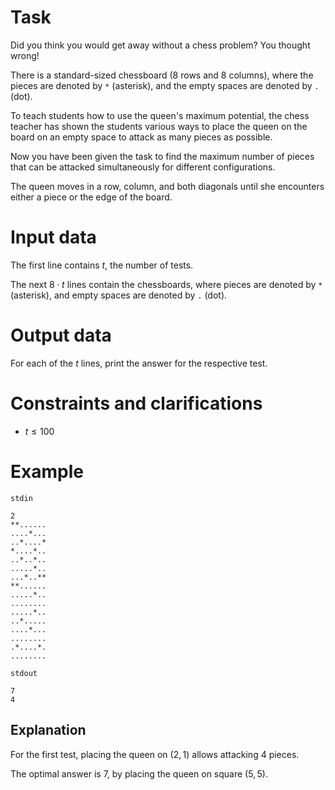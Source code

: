 
# Task

Did you think you would get away without a chess problem? You thought wrong!

There is a standard-sized chessboard ($8$ rows and $8$ columns), where the pieces are denoted by `*` (asterisk), and the empty spaces are denoted by `.` (dot). 

To teach students how to use the queen's maximum potential, the chess teacher has shown the students various ways to place the queen on the board on an empty space to attack as many pieces as possible. 

Now you have been given the task to find the maximum number of pieces that can be attacked simultaneously for different configurations. 

The queen moves in a row, column, and both diagonals until she encounters either a piece or the edge of the board. 

# Input data

The first line contains $t$, the number of tests. 

The next $8 \cdot t$ lines contain the chessboards, where pieces are denoted by `*` (asterisk), and empty spaces are denoted by `.` (dot). 

# Output data

For each of the $t$ lines, print the answer for the respective test. 

# Constraints and clarifications

* $t \leq 100$

# Example

`stdin`
```
2
**......
....*...
..*....*
*....*..
..*..*..
.....*..
...*..**
**......
.....*..
........
.....*..
..*.....
....*...
........
.*....*.
........
```

`stdout`
```
7
4
```

## Explanation

For the first test, placing the queen on $(2, 1)$ allows attacking $4$ pieces.

The optimal answer is $7$, by placing the queen on square $(5, 5)$.
